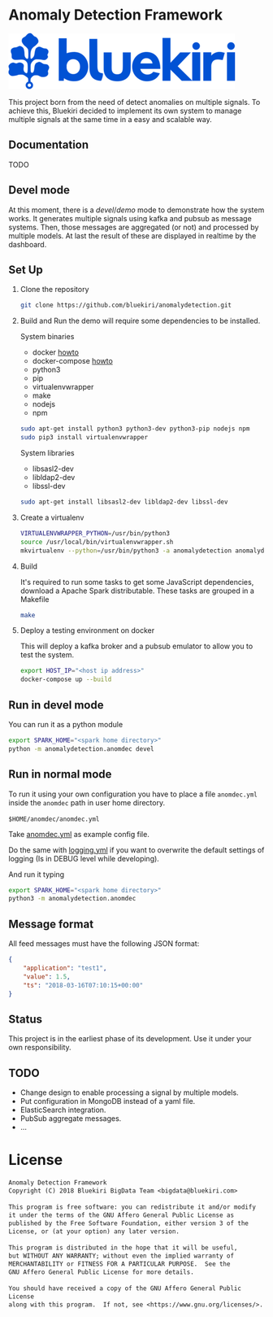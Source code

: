 # Anomaly Detection Framework

![N|Bluekiri](var/bluekiri_logo.png?raw=true "Bluekiri")

This project born from the need of detect anomalies on multiple signals.
To achieve this, Bluekiri decided to implement its own system to manage
multiple signals at the same time in a easy and scalable way.

## Documentation

TODO

## Devel mode

At this moment, there is a _devel_/_demo_ mode to demonstrate how the system works. It
generates multiple signals using kafka and pubsub as message systems. Then,
those messages are aggregated (or not) and processed by multiple models. At
last the result of these are displayed in realtime by the dashboard.

## Set Up

1. Clone the repository

    ```bash
    git clone https://github.com/bluekiri/anomalydetection.git
    ```

2. Build and Run the demo will require some dependencies to be installed.

    System binaries
    
    - docker [howto](https://docs.docker.com/install/#supported-platforms)
    - docker-compose [howto](https://docs.docker.com/compose/install/)
    - python3
    - pip
    - virtualenvwrapper
    - make
    - nodejs
    - npm
    
    ```bash
    sudo apt-get install python3 python3-dev python3-pip nodejs npm
    sudo pip3 install virtualenvwrapper
    ```
    
    System libraries
    
    - libsasl2-dev
    - libldap2-dev
    - libssl-dev
    
    ```bash
    sudo apt-get install libsasl2-dev libldap2-dev libssl-dev
    ```

3. Create a virtualenv

    ```bash
    VIRTUALENVWRAPPER_PYTHON=/usr/bin/python3
    source /usr/local/bin/virtualenvwrapper.sh
    mkvirtualenv --python=/usr/bin/python3 -a anomalydetection anomalydetection
    ```

4. Build

    It's required to run some tasks to get some JavaScript dependencies, download
    a Apache Spark distributable. These tasks are grouped in a Makefile
    
    ```bash
    make
    ```

5. Deploy a testing environment on docker

    This will deploy a kafka broker and a pubsub emulator to allow you to test
    the system.

    ```bash
    export HOST_IP="<host ip address>"
    docker-compose up --build
    ```

## Run in devel mode

You can run it as a python module

```bash
export SPARK_HOME="<spark home directory>"
python -m anomalydetection.anomdec devel
```
    
## Run in normal mode

To run it using your own configuration you have to place a file ```anomdec.yml```
inside the ```anomdec``` path in user home directory.

```$HOME/anomdec/anomdec.yml```

Take [anomdec.yml](src/anomalydetection/anomdec.yml) as example config file.

Do the same with [logging.yml](src/anomalydetection/logging.yml) if you want
to overwrite the default settings of logging (Is in DEBUG level while developing).

And run it typing

```bash
export SPARK_HOME="<spark home directory>"
python3 -m anomalydetection.anomdec
```

## Message format

All feed messages must have the following JSON format:

```json
{
    "application": "test1",
    "value": 1.5,
    "ts": "2018-03-16T07:10:15+00:00"
}
```

## Status

This project is in the earliest phase of its development. Use it under your
own responsibility.

## TODO

* Change design to enable processing a signal by multiple models.
* Put configuration in MongoDB instead of a yaml file.
* ElasticSearch integration.
* PubSub aggregate messages.
* ...

# License

    Anomaly Detection Framework
    Copyright (C) 2018 Bluekiri BigData Team <bigdata@bluekiri.com>

    This program is free software: you can redistribute it and/or modify
    it under the terms of the GNU Affero General Public License as
    published by the Free Software Foundation, either version 3 of the
    License, or (at your option) any later version.

    This program is distributed in the hope that it will be useful,
    but WITHOUT ANY WARRANTY; without even the implied warranty of
    MERCHANTABILITY or FITNESS FOR A PARTICULAR PURPOSE.  See the
    GNU Affero General Public License for more details.

    You should have received a copy of the GNU Affero General Public License
    along with this program.  If not, see <https://www.gnu.org/licenses/>.